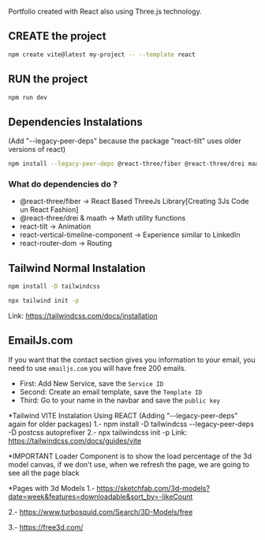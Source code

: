 Portfolio created with React also using Three.js technology.


## CREATE the project 
```bash
npm create vite@latest my-project -- --template react
```

## RUN the project 
```bash
npm run dev
```

## Dependencies Instalations 
(Add "--legacy-peer-deps"  because the package "react-tilt" uses older versions of react)

```bash 
npm install --legacy-peer-deps @react-three/fiber @react-three/drei maath react-tilt react-vertical-timeline-component @emailjs/browser framer-motion react-router-dom three
```

### What do dependencies do ?

* @react-three/fiber -> React Based ThreeJs Library[Creating 3Js Code un React Fashion]
* @react-three/drei & maath -> Math utility functions
* react-tilt -> Animation
* react-vertical-timeline-component -> Experience similar to LinkedIn
* react-router-dom -> Routing


## Tailwind Normal Instalation
```bash 
npm install -D tailwindcss 
```
```bash 
npx tailwind init -p
```
Link: https://tailwindcss.com/docs/installation

## EmailJs.com
If you want that the contact section gives you information to your email, you need to use `emailjs.com` you will have free 200 emails.

* First: Add New Service, save the `Service ID`
* Second: Create an email template, save the `Template ID`
* Third: Go to your name in the navbar and save the `public key`

*Tailwind VITE Instalation Using REACT (Adding "--legacy-peer-deps" again for older packages)
1.- npm install -D tailwindcss --legacy-peer-deps -D postcss autoprefixer
2.- npx tailwindcss init -p
Link: https://tailwindcss.com/docs/guides/vite

*IMPORTANT
Loader Component is to show the load percentage of the 3d model canvas, if we don't use, when we refresh the page, we are going to see all the page black

*Pages with 3d Models
1.- https://sketchfab.com/3d-models?date=week&features=downloadable&sort_by=-likeCount

2.- https://www.turbosquid.com/Search/3D-Models/free

3.- https://free3d.com/